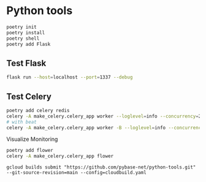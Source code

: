 # Python tools


```sh
poetry init
poetry install
poetry shell
poetry add Flask
```

## Test Flask

```sh
flask run --host=localhost --port=1337 --debug
```

## Test Celery

```sh
poetry add celery redis
celery -A make_celery.celery_app worker --loglevel=info --concurrency=2
# with beat
celery -A make_celery.celery_app worker -B --loglevel=info --concurrency=1
```

Visualize Monitoring

```sh
poetry add flower
celery -A make_celery.celery_app flower
```

```
gcloud builds submit "https://github.com/pybase-net/python-tools.git" --git-source-revision=main --config=cloudbuild.yaml
```